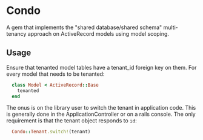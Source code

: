# Condo

A gem that implements the "shared database/shared schema" multi-tenancy approach
on ActiveRecord models using model scoping.


## Usage

Ensure that tenanted model tables have a tenant_id foreign key on them.
For every model that needs to be tenanted:

```ruby
  class Model < ActiveRecord::Base
    tenanted
  end
```

The onus is on the library user to switch the tenant in application code.
This is generally done in the ApplicationController or on a rails console.
The only requirement is that the tenant object responds to `id`:

```ruby
  Condo::Tenant.switch!(tenant)
```
